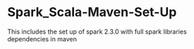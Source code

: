 # Spark_Scala-Maven-Set-Up
This includes the set up of spark 2.3.0 with full spark libraries dependencies in maven
